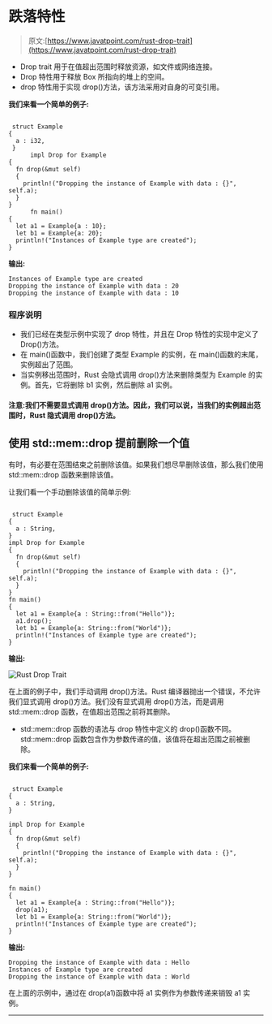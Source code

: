 # 跌落特性

> 原文:[https://www.javatpoint.com/rust-drop-trait](https://www.javatpoint.com/rust-drop-trait)

*   Drop trait 用于在值超出范围时释放资源，如文件或网络连接。
*   Drop 特性用于释放 Box <t>所指向的堆上的空间。</t>
*   drop 特性用于实现 drop()方法，该方法采用对自身的可变引用。

**我们来看一个简单的例子:**

```

 struct Example
{
  a : i32,
 }
      impl Drop for Example
{
  fn drop(&mut self)
  {
    println!("Dropping the instance of Example with data : {}", self.a);
  }
}
      fn main()
{
  let a1 = Example{a : 10};
  let b1 = Example{a: 20};
  println!("Instances of Example type are created");
}

```

**输出:**

```
Instances of Example type are created
Dropping the instance of Example with data : 20
Dropping the instance of Example with data : 10

```

### 程序说明

*   我们已经在类型示例中实现了 drop 特性，并且在 Drop 特性的实现中定义了 Drop()方法。
*   在 main()函数中，我们创建了类型 Example 的实例，在 main()函数的末尾，实例超出了范围。
*   当实例移出范围时，Rust 会隐式调用 drop()方法来删除类型为 Example 的实例。首先，它将删除 b1 实例，然后删除 a1 实例。

#### 注意:我们不需要显式调用 drop()方法。因此，我们可以说，当我们的实例超出范围时，Rust 隐式调用 drop()方法。

## 使用 std::mem::drop 提前删除一个值

有时，有必要在范围结束之前删除该值。如果我们想尽早删除该值，那么我们使用 std::mem::drop 函数来删除该值。

让我们看一个手动删除该值的简单示例:

```

 struct Example
{
  a : String,
}
impl Drop for Example
{
  fn drop(&mut self)
  {
    println!("Dropping the instance of Example with data : {}", self.a);
  }
}
fn main()
{
  let a1 = Example{a : String::from("Hello")};
  a1.drop();
  let b1 = Example{a: String::from("World")};
  println!("Instances of Example type are created");
}

```

**输出:**

![Rust Drop Trait](../Images/8a8548ac7f211370bfa4f076ccdf9b79.png)

在上面的例子中，我们手动调用 drop()方法。Rust 编译器抛出一个错误，不允许我们显式调用 drop()方法。我们没有显式调用 drop()方法，而是调用 std::mem::drop 函数，在值超出范围之前将其删除。

*   std::mem::drop 函数的语法与 drop 特性中定义的 drop()函数不同。std::mem::drop 函数包含作为参数传递的值，该值将在超出范围之前被删除。

**我们来看一个简单的例子:**

```

 struct Example
{
  a : String,
}

impl Drop for Example
{
  fn drop(&mut self)
  {
    println!("Dropping the instance of Example with data : {}", self.a);
  }
}

fn main()
{
  let a1 = Example{a : String::from("Hello")};
  drop(a1);
  let b1 = Example{a: String::from("World")};
  println!("Instances of Example type are created");
}

```

**输出:**

```
Dropping the instance of Example with data : Hello
Instances of Example type are created
Dropping the instance of Example with data : World

```

在上面的示例中，通过在 drop(a1)函数中将 a1 实例作为参数传递来销毁 a1 实例。

* * *